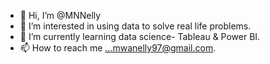 - 👋 Hi, I’m @MNNelly
- 👀 I’m interested in using data to solve real life problems.
- 🌱 I’m currently learning data science- Tableau & Power BI. 
- 📫 How to reach me ...mwanelly97@gmail.com.

<!---
MNNelly/MNNelly is a ✨ special ✨ repository because its `README.md` (this file) appears on your GitHub profile.
You can click the Preview link to take a look at your changes.
--->
